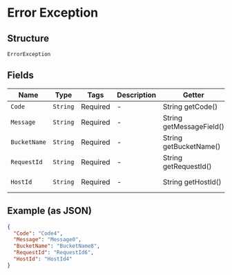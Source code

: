 
# Error Exception

## Structure

`ErrorException`

## Fields

| Name | Type | Tags | Description | Getter | Setter |
|  --- | --- | --- | --- | --- | --- |
| `Code` | `String` | Required | - | String getCode() | setCode(String code) |
| `Message` | `String` | Required | - | String getMessageField() | setMessageField(String messageField) |
| `BucketName` | `String` | Required | - | String getBucketName() | setBucketName(String bucketName) |
| `RequestId` | `String` | Required | - | String getRequestId() | setRequestId(String requestId) |
| `HostId` | `String` | Required | - | String getHostId() | setHostId(String hostId) |

## Example (as JSON)

```json
{
  "Code": "Code4",
  "Message": "Message0",
  "BucketName": "BucketName8",
  "RequestId": "RequestId6",
  "HostId": "HostId4"
}
```

